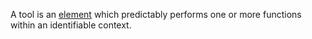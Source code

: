 A tool is an [element](https://github.com/gcassel/Modular-Organization-Terminology/blob/master/terms/element.md) which predictably performs one or more functions within an identifiable context.
